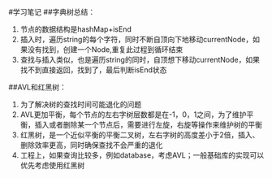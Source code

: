 #学习笔记
##字典树总结：
1. 节点的数据结构是hashMap+isEnd
2. 插入时，遍历string的每个字符，同时不断自顶向下地移动currentNode，如果没有找到，创建一个Node,重复此过程到循环结束
3. 查找与插入类似，也是遍历string的同时，自顶想下移动currentNode，如果找不到直接返回，找到了，最后判断isEnd状态

##AVL和红黑树：
1. 为了解决树的查找时间可能退化的问题
2. AVL更加平衡，每个节点的左右字树层数都是在-1，0，1之间，为了维护平衡，插入或者删除某一个节点后，需要进行左旋，右旋等操作来维护树的平衡
3. 红黑树，是一个近似平衡的平衡二叉树，左右字树的高度差小于2倍，插入、删除效率更高，同时确保查找不会严重的退化
4. 工程上，如果查询比较多，例如database，考虑AVL；一般基础库的实现可以优先考虑使用红黑树

